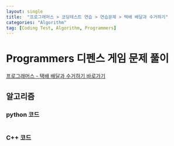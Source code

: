 ```yaml
---
layout: single
title:  "프로그래머스 > 코딩테스트 연습 > 연습문제 > 택배 배달과 수거하기"
categories: "Algorithm"
tag: [Coding Test, Algorithm, Programmers]
---
```


# Programmers 디펜스 게임 문제 풀이

[프로그래머스 - 택배 배달과 수거하기 바로가기](https://school.programmers.co.kr/learn/courses/30/lessons/150369)

## 알고리즘
    

### python 코드
```python

```


### C++ 코드
```c++

```

